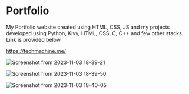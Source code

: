 # Portfolio
My Portfolio website created using HTML, CSS, JS and my projects developed using Python, Kivy, HTML, CSS, C, C++ and few other stacks. Link is provided below

https://techmachine.me/

![Screenshot from 2023-11-03 18-39-21](https://github.com/Krupal-create/portfolio/assets/85097081/30f888da-54cc-4489-a97e-99cf92986e0e)

![Screenshot from 2023-11-03 18-39-50](https://github.com/Krupal-create/portfolio/assets/85097081/7db944be-4604-48d3-bdb8-cfd5a0e4c48e)

![Screenshot from 2023-11-03 18-40-05](https://github.com/Krupal-create/portfolio/assets/85097081/66668292-1dbd-43e8-b9ab-aba7867aa407)
